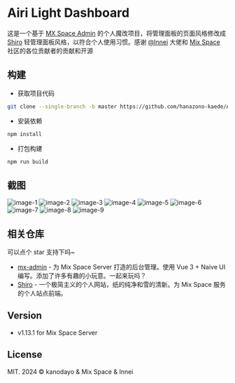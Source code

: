 # Airi Light Dashboard

这是一个基于 [MX Space Admin](https://github.com/mx-space/mx-admin) 的个人魔改项目，将管理面板的页面风格修改成 [Shiro](https://github.com/innei/Shiro) 轻管理面板风格，以符合个人使用习惯。感谢 [@Innei](https://github.com/Innei) 大佬和 [Mix Space](https://github.com/mx-space) 社区的各位贡献者的贡献和开源

## 构建

- 获取项目代码

```bash
git clone --single-branch -b master https://github.com/hanazono-kaede/Airi-Light-Dashboard.git
```

- 安装依赖

```bash
npm install
```

- 打包构建

```bash
npm run build
```

## 截图

![image-1](https://github.com/hanazono-kaede/Airi-Light-Dashboard/assets/60839179/a78a06f0-d37e-479a-895c-5f9032b13be2)
![image-2](https://github.com/hanazono-kaede/Airi-Light-Dashboard/assets/60839179/802014fc-b94c-4f41-9add-a1264b66d87a)
![image-3](https://github.com/hanazono-kaede/Airi-Light-Dashboard/assets/60839179/345d7811-33ad-4898-a1b5-5ec79a2830b9)
![image-4](https://github.com/hanazono-kaede/Airi-Light-Dashboard/assets/60839179/c7541376-b6bf-4473-b626-dcde930142a9)
![image-5](https://github.com/hanazono-kaede/Airi-Light-Dashboard/assets/60839179/3a895b77-e3b9-4ce3-9f0d-9d7f71747eb0)
![image-6](https://github.com/hanazono-kaede/Airi-Light-Dashboard/assets/60839179/8e67d3ad-0f79-4ec9-a960-6559fa304ef1)
![image-7](https://github.com/hanazono-kaede/Airi-Light-Dashboard/assets/60839179/c88ac042-3938-43ac-af61-dc047d0e9af7)
![image-8](https://github.com/hanazono-kaede/Airi-Light-Dashboard/assets/60839179/232d0c67-27dc-45c4-92eb-70afe80a3408)
![image-9](https://github.com/hanazono-kaede/Airi-Light-Dashboard/assets/60839179/04984a9e-4dd7-4e0b-9554-3bbd411df5d9)

## 相关仓库

可以点个 star 支持下吗~

- [mx-admin](https://github.com/mx-space/mx-admin) - 为 Mix Space Server 打造的后台管理。使用 Vue 3 + Naive UI 编写。添加了许多有趣的小玩意。一起来玩吗？
- [Shiro](https://github.com/Innei/Shiro) - 一个极简主义的个人网站，纸的纯净和雪的清新。为 Mix Space 服务的个人站点前端。

## Version

- v1.13.1 for Mix Space Server

## License

MIT. 2024 © kanodayo & Mix Space & Innei
